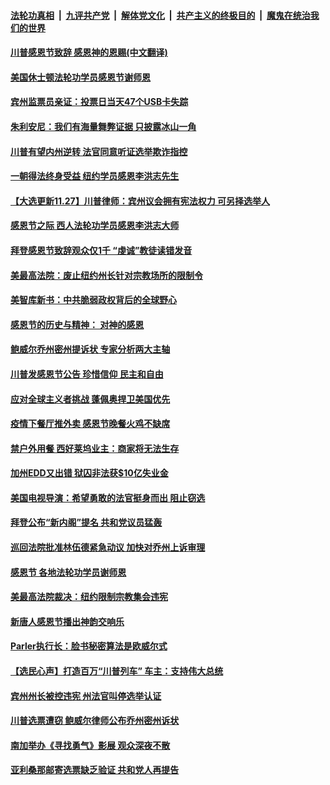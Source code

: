 

####  [法轮功真相](../../../../basic/blob/master/README.md?t=11271131) &nbsp;|&nbsp; [九评共产党](../../../../9ping.md/blob/master/README.md?t=11271131) &nbsp;|&nbsp; [解体党文化](../../../../jtdwh.md/blob/master/README.md?t=11271131)  &nbsp;|&nbsp; [共产主义的终极目的](../../../../gczydzjmd.md/blob/master/README.md?t=11271131) &nbsp;|&nbsp; [魔鬼在统治我们的世界](../../../../mgztzwmdsj.md/blob/master/README.md?t=11271131) 

#### [川普感恩节致辞 感恩神的恩赐(中文翻译)](../pages/prog203/a102996421.md?t=11271131) 

#### [美国休士顿法轮功学员感恩节谢师恩](../pages/prog203/a102996404.md?t=11271131) 

#### [宾州监票员亲证：投票日当天47个USB卡失踪](../pages/prog203/a102996400.md?t=11271131) 

#### [朱利安尼：我们有海量舞弊证据 只披露冰山一角](../pages/prog203/a102996388.md?t=11271131) 

#### [川普有望内州逆转 法官同意听证选举欺诈指控](../pages/prog203/a102996024.md?t=11271131) 

#### [一朝得法终身受益 纽约学员感恩李洪志先生](../pages/prog203/a102996373.md?t=11271131) 

#### [【大选更新11.27】川普律师：宾州议会拥有宪法权力 可另择选举人](../pages/prog203/a102996328.md?t=11271131) 

#### [感恩节之际 西人法轮功学员感恩李洪志大师](../pages/prog203/a102996356.md?t=11271131) 

#### [拜登感恩节致辞观众仅1千 “虔诚”教徒读错发音](../pages/prog203/a102996016.md?t=11271131) 

#### [美最高法院：废止纽约州长针对宗教场所的限制令](../pages/prog203/a102996252.md?t=11271131) 

#### [美智库新书：中共脆弱政权背后的全球野心](../pages/prog203/a102996216.md?t=11271131) 

#### [感恩节的历史与精神： 对神的感恩](../pages/prog203/a102996294.md?t=11271131) 

#### [鲍威尔乔州密州提诉状  专家分析两大主轴](../pages/prog203/a102996286.md?t=11271131) 

#### [川普发感恩节公告 珍惜信仰 民主和自由](../pages/prog203/a102996272.md?t=11271131) 

#### [应对全球主义者挑战 蓬佩奥捍卫美国优先](../pages/prog203/a102996274.md?t=11271131) 

#### [疫情下餐厅推外卖 感恩节晚餐火鸡不缺席](../pages/prog203/a102996260.md?t=11271131) 

#### [禁户外用餐 西好莱坞业主：商家将无法生存](../pages/prog203/a102996253.md?t=11271131) 

#### [加州EDD又出错 狱囚非法获$10亿失业金](../pages/prog203/a102996246.md?t=11271131) 

#### [美国电视导演：希望勇敢的法官挺身而出 阻止窃选](../pages/prog203/a102996151.md?t=11271131) 

#### [拜登公布“新内阁”提名 共和党议员猛轰](../pages/prog203/a102996123.md?t=11271131) 

#### [巡回法院批准林伍德紧急动议 加快对乔州上诉审理](../pages/prog203/a102996019.md?t=11271131) 

#### [感恩节 各地法轮功学员谢师恩](../pages/prog203/a102996129.md?t=11271131) 

#### [美最高法院裁决：纽约限制宗教集会违宪](../pages/prog203/a102996124.md?t=11271131) 

#### [新唐人感恩节播出神韵交响乐](../pages/prog203/a102992572.md?t=11271131) 

#### [Parler执行长：脸书秘密算法是欧威尔式](../pages/prog203/a102996061.md?t=11271131) 

#### [【选民心声】打造百万“川普列车” 车主：支持伟大总统](../pages/prog203/a102996058.md?t=11271131) 

#### [宾州州长被控违宪 州法官叫停选举认证](../pages/prog203/a102996056.md?t=11271131) 

#### [川普选票遭窃 鲍威尔律师公布乔州密州诉状](../pages/prog203/a102996048.md?t=11271131) 

#### [南加举办《寻找勇气》影展 观众深夜不散](../pages/prog203/a102996041.md?t=11271131) 

#### [亚利桑那邮寄选票缺乏验证 共和党人再提告](../pages/prog203/a102996037.md?t=11271131) 

